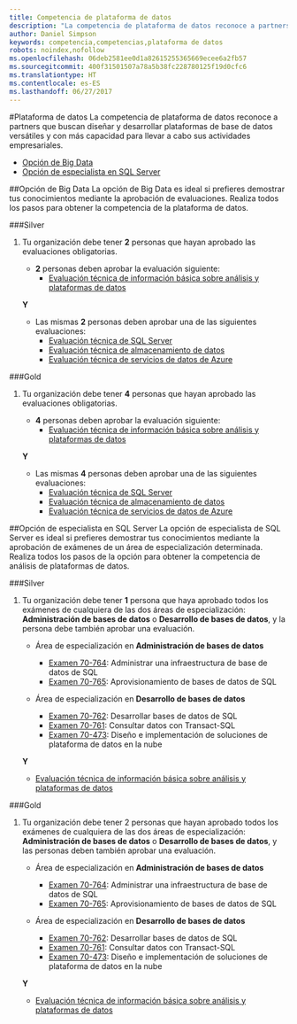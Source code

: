 ```yaml
---
title: Competencia de plataforma de datos
description: "La competencia de plataforma de datos reconoce a partners que buscan diseñar y desarrollar plataformas de base de datos versátiles y con más capacidad para llevar a cabo sus actividades empresariales."
author: Daniel Simpson
keywords: competencia,competencias,plataforma de datos
robots: noindex,nofollow
ms.openlocfilehash: 06deb2581ee0d1a82615255365669ecee6a2fb57
ms.sourcegitcommit: 400f31501507a78a5b38fc228780125f19d0cfc6
ms.translationtype: HT
ms.contentlocale: es-ES
ms.lasthandoff: 06/27/2017
---
```

#<a name="data-platform"></a>Plataforma de datos
La competencia de plataforma de datos reconoce a partners que buscan diseñar y desarrollar plataformas de base de datos versátiles y con más capacidad para llevar a cabo sus actividades empresariales.

- [Opción de Big Data](#big-data-option) 
- [Opción de especialista en SQL Server](#sql-server-specialist-option)

##<a name="big-data-option"></a>Opción de Big Data
La opción de Big Data es ideal si prefieres demostrar tus conocimientos mediante la aprobación de evaluaciones. Realiza todos los pasos para obtener la competencia de la plataforma de datos.

###<a name="silver"></a>Silver
1. Tu organización debe tener **2** personas que hayan aprobado las evaluaciones obligatorias.

    - **2** personas deben aprobar la evaluación siguiente:
        - [Evaluación técnica de información básica sobre análisis y plataformas de datos](https://partneruniversity.microsoft.com/?whr=uri:MicrosoftAccount&courseId=14354&scoId=nNGssUygB_8504778676)

    **Y**

    - Las mismas **2** personas deben aprobar una de las siguientes evaluaciones:
        - [Evaluación técnica de SQL Server](https://partneruniversity.microsoft.com/?whr=uri:MicrosoftAccount&courseId=14355&scoId=nzHk0hygB_7404778676)
        - [Evaluación técnica de almacenamiento de datos](https://partneruniversity.microsoft.com/?whr=uri:MicrosoftAccount&courseId=17491&scoId=1yUZ01TnD_1606265419)
        - [Evaluación técnica de servicios de datos de Azure](https://partneruniversity.microsoft.com/?whr=uri:MicrosoftAccount&courseId=17490&scoId=2h3AfWTnD_4706265419)

###<a name="gold"></a>Gold
1. Tu organización debe tener **4** personas que hayan aprobado las evaluaciones obligatorias.

    - **4** personas deben aprobar la evaluación siguiente:
        - [Evaluación técnica de información básica sobre análisis y plataformas de datos](https://partneruniversity.microsoft.com/?whr=uri:MicrosoftAccount&courseId=14354&scoId=nNGssUygB_8504778676)

    **Y**

    - Las mismas **4** personas deben aprobar una de las siguientes evaluaciones:
        - [Evaluación técnica de SQL Server](https://partneruniversity.microsoft.com/?whr=uri:MicrosoftAccount&courseId=14355&scoId=nzHk0hygB_7404778676)
        - [Evaluación técnica de almacenamiento de datos](https://partneruniversity.microsoft.com/?whr=uri:MicrosoftAccount&courseId=17491&scoId=1yUZ01TnD_1606265419)
        - [Evaluación técnica de servicios de datos de Azure](https://partneruniversity.microsoft.com/?whr=uri:MicrosoftAccount&courseId=17490&scoId=2h3AfWTnD_4706265419)

##<a name="sql-server-specialist-option"></a>Opción de especialista en SQL Server
La opción de especialista de SQL Server es ideal si prefieres demostrar tus conocimientos mediante la aprobación de exámenes de un área de especialización determinada. Realiza todos los pasos de la opción para obtener la competencia de análisis de plataformas de datos.

###<a name="silver"></a>Silver
1. Tu organización debe tener **1** persona que haya aprobado todos los exámenes de cualquiera de las dos áreas de especialización: **Administración de bases de datos** o **Desarrollo de bases de datos**, y la persona debe también aprobar una evaluación.

    - Área de especialización en **Administración de bases de datos**
        - [Examen 70-764](https://www.microsoft.com/en-us/learning/exam-70-764.aspx): Administrar una infraestructura de base de datos de SQL 
        - [Examen 70-765](https://www.microsoft.com/en-us/learning/exam-70-765.aspx): Aprovisionamiento de bases de datos de SQL

    - Área de especialización en **Desarrollo de bases de datos**
        - [Examen 70-762](https://www.microsoft.com/en-us/learning/exam-70-762.aspx): Desarrollar bases de datos de SQL
        - [Examen 70-761](https://www.microsoft.com/en-us/learning/exam-70-761.aspx): Consultar datos con Transact-SQL
        - [Examen 70-473](https://www.microsoft.com/en-us/learning/exam-70-473.aspx): Diseño e implementación de soluciones de plataforma de datos en la nube

    **Y**

    - [Evaluación técnica de información básica sobre análisis y plataformas de datos](https://partneruniversity.microsoft.com/?whr=uri:MicrosoftAccount&courseId=14354&scoId=nNGssUygB_8504778676)

###<a name="gold"></a>Gold
1. Tu organización debe tener 2 personas que hayan aprobado todos los exámenes de cualquiera de las dos áreas de especialización: **Administración de bases de datos** o **Desarrollo de bases de datos**, y las personas deben también aprobar una evaluación.

    - Área de especialización en **Administración de bases de datos**
        - [Examen 70-764](https://www.microsoft.com/en-us/learning/exam-70-764.aspx): Administrar una infraestructura de base de datos de SQL 
        - [Examen 70-765](https://www.microsoft.com/en-us/learning/exam-70-765.aspx): Aprovisionamiento de bases de datos de SQL

    - Área de especialización en **Desarrollo de bases de datos**
        - [Examen 70-762](https://www.microsoft.com/en-us/learning/exam-70-762.aspx): Desarrollar bases de datos de SQL
        - [Examen 70-761](https://www.microsoft.com/en-us/learning/exam-70-761.aspx): Consultar datos con Transact-SQL
        - [Examen 70-473](https://www.microsoft.com/en-us/learning/exam-70-473.aspx): Diseño e implementación de soluciones de plataforma de datos en la nube

    **Y**

    - [Evaluación técnica de información básica sobre análisis y plataformas de datos](https://partneruniversity.microsoft.com/?whr=uri:MicrosoftAccount&courseId=14354&scoId=nNGssUygB_8504778676)



